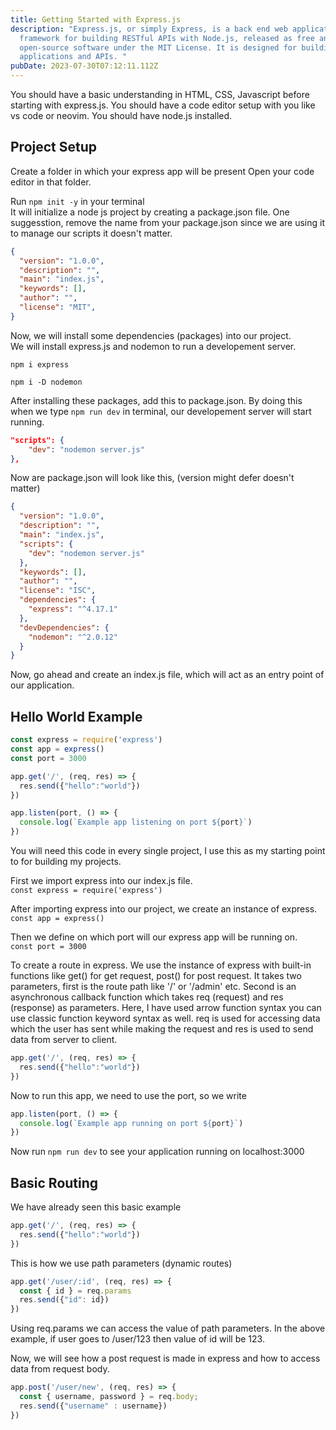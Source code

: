 ```yaml
---
title: Getting Started with Express.js
description: "Express.js, or simply Express, is a back end web application
  framework for building RESTful APIs with Node.js, released as free and
  open-source software under the MIT License. It is designed for building web
  applications and APIs. "
pubDate: 2023-07-30T07:12:11.112Z
---
```

You should have a basic understanding in HTML, CSS, Javascript before starting with express.js. You should have a code editor setup with you like vs code or neovim. You should have node.js installed.

## Project Setup

Create a folder in which your express app will be present
Open your code editor in that folder.

Run `npm init -y` in your terminal  
It will initialize a node js project by creating a package.json file. One suggesstion, remove the name from your package.json since we are using it to manage our scripts it doesn't matter.

```json
{
  "version": "1.0.0",
  "description": "",
  "main": "index.js",
  "keywords": [],
  "author": "",
  "license": "MIT",
}
```

Now, we will install some dependencies (packages) into our project.  
We will install express.js and nodemon to run a developement server.

```
npm i express
```

```
npm i -D nodemon
```

After installing these packages, add this to package.json. By doing this when we type `npm run dev` in terminal, our developement server will start running.
```json
"scripts": {
    "dev": "nodemon server.js"
},
```

Now are package.json will look like this, (version might defer doesn't matter)

```json
{
  "version": "1.0.0",
  "description": "",
  "main": "index.js",
  "scripts": {
    "dev": "nodemon server.js"
  },
  "keywords": [],
  "author": "",
  "license": "ISC",
  "dependencies": {
    "express": "^4.17.1"
  },
  "devDependencies": {
    "nodemon": "^2.0.12"
  }
}
```

Now, go ahead and create an index.js file, which will act as an entry point of our application.

## Hello World Example

```js
const express = require('express')
const app = express()
const port = 3000

app.get('/', (req, res) => {
  res.send({"hello":"world"})
})

app.listen(port, () => {
  console.log(`Example app listening on port ${port}`)
})

```

You will need this code in every single project, I use this as my starting point to for building my projects.

First we import express into our index.js file.  
`const express = require('express')`

After importing express into our project, we create an instance of express.  
`const app = express()`

Then we define on which port will our express app will be running on.  
`const port = 3000`

To create a route in express. We use the instance of express with built-in functions like get() for get request, post() for post request.
It takes two parameters, first is the route path like '/' or '/admin' etc. Second is an asynchronous callback function which takes req (request) and res (response) as parameters. Here, I have used arrow function syntax you can use classic function keyword syntax as well. req is used for accessing data which the user has sent while making the request and res is used to send data from server to client.

```js
app.get('/', (req, res) => {
  res.send({"hello":"world"})
})
```

Now to run this app, we need to use the port, so we write
```js
app.listen(port, () => {
  console.log(`Example app running on port ${port}`)
})
```

Now run `npm run dev` to see your application running on localhost:3000

## Basic Routing

We have already seen this basic example 
```js
app.get('/', (req, res) => {
  res.send({"hello":"world"})
})
```

This is how we use path parameters (dynamic routes)
```js
app.get('/user/:id', (req, res) => {
  const { id } = req.params
  res.send({"id": id})
})
```
Using req.params we can access the value of path parameters.
In the above example, if user goes to /user/123 then value of id will be 123.

Now, we will see how a post request is made in express and how to access data from request body.

```js
app.post('/user/new', (req, res) => {
  const { username, password } = req.body;
  res.send({"username" : username})
})
```